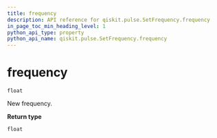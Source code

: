 ```yaml
---
title: frequency
description: API reference for qiskit.pulse.SetFrequency.frequency
in_page_toc_min_heading_level: 1
python_api_type: property
python_api_name: qiskit.pulse.SetFrequency.frequency
---
```


# frequency

<span id="qiskit.pulse.SetFrequency.frequency" />

`float`

New frequency.

**Return type**

`float`

